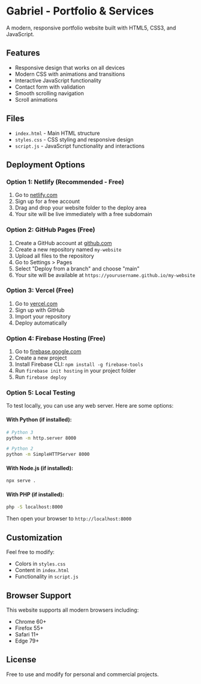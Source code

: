 # Gabriel - Portfolio & Services

A modern, responsive portfolio website built with HTML5, CSS3, and JavaScript.

## Features

- Responsive design that works on all devices
- Modern CSS with animations and transitions
- Interactive JavaScript functionality
- Contact form with validation
- Smooth scrolling navigation
- Scroll animations

## Files

- `index.html` - Main HTML structure
- `styles.css` - CSS styling and responsive design
- `script.js` - JavaScript functionality and interactions

## Deployment Options

### Option 1: Netlify (Recommended - Free)

1. Go to [netlify.com](https://netlify.com)
2. Sign up for a free account
3. Drag and drop your website folder to the deploy area
4. Your site will be live immediately with a free subdomain

### Option 2: GitHub Pages (Free)

1. Create a GitHub account at [github.com](https://github.com)
2. Create a new repository named `my-website`
3. Upload all files to the repository
4. Go to Settings > Pages
5. Select "Deploy from a branch" and choose "main"
6. Your site will be available at `https://yourusername.github.io/my-website`

### Option 3: Vercel (Free)

1. Go to [vercel.com](https://vercel.com)
2. Sign up with GitHub
3. Import your repository
4. Deploy automatically

### Option 4: Firebase Hosting (Free)

1. Go to [firebase.google.com](https://firebase.google.com)
2. Create a new project
3. Install Firebase CLI: `npm install -g firebase-tools`
4. Run `firebase init hosting` in your project folder
5. Run `firebase deploy`

### Option 5: Local Testing

To test locally, you can use any web server. Here are some options:

#### With Python (if installed):
```bash
# Python 3
python -m http.server 8000

# Python 2
python -m SimpleHTTPServer 8000
```

#### With Node.js (if installed):
```bash
npx serve .
```

#### With PHP (if installed):
```bash
php -S localhost:8000
```

Then open your browser to `http://localhost:8000`

## Customization

Feel free to modify:
- Colors in `styles.css`
- Content in `index.html`
- Functionality in `script.js`

## Browser Support

This website supports all modern browsers including:
- Chrome 60+
- Firefox 55+
- Safari 11+
- Edge 79+

## License

Free to use and modify for personal and commercial projects.

